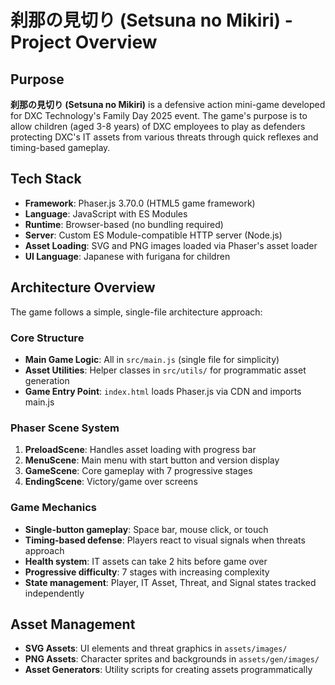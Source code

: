 # 刹那の見切り (Setsuna no Mikiri) - Project Overview

## Purpose
**刹那の見切り (Setsuna no Mikiri)** is a defensive action mini-game developed for DXC Technology's Family Day 2025 event. The game's purpose is to allow children (aged 3-8 years) of DXC employees to play as defenders protecting DXC's IT assets from various threats through quick reflexes and timing-based gameplay.

## Tech Stack
- **Framework**: Phaser.js 3.70.0 (HTML5 game framework)
- **Language**: JavaScript with ES Modules
- **Runtime**: Browser-based (no bundling required)
- **Server**: Custom ES Module-compatible HTTP server (Node.js)
- **Asset Loading**: SVG and PNG images loaded via Phaser's asset loader
- **UI Language**: Japanese with furigana for children

## Architecture Overview
The game follows a simple, single-file architecture approach:

### Core Structure
- **Main Game Logic**: All in `src/main.js` (single file for simplicity)
- **Asset Utilities**: Helper classes in `src/utils/` for programmatic asset generation
- **Game Entry Point**: `index.html` loads Phaser.js via CDN and imports main.js

### Phaser Scene System
1. **PreloadScene**: Handles asset loading with progress bar
2. **MenuScene**: Main menu with start button and version display  
3. **GameScene**: Core gameplay with 7 progressive stages
4. **EndingScene**: Victory/game over screens

### Game Mechanics
- **Single-button gameplay**: Space bar, mouse click, or touch
- **Timing-based defense**: Players react to visual signals when threats approach
- **Health system**: IT assets can take 2 hits before game over
- **Progressive difficulty**: 7 stages with increasing complexity
- **State management**: Player, IT Asset, Threat, and Signal states tracked independently

## Asset Management
- **SVG Assets**: UI elements and threat graphics in `assets/images/`
- **PNG Assets**: Character sprites and backgrounds in `assets/gen/images/`
- **Asset Generators**: Utility scripts for creating assets programmatically